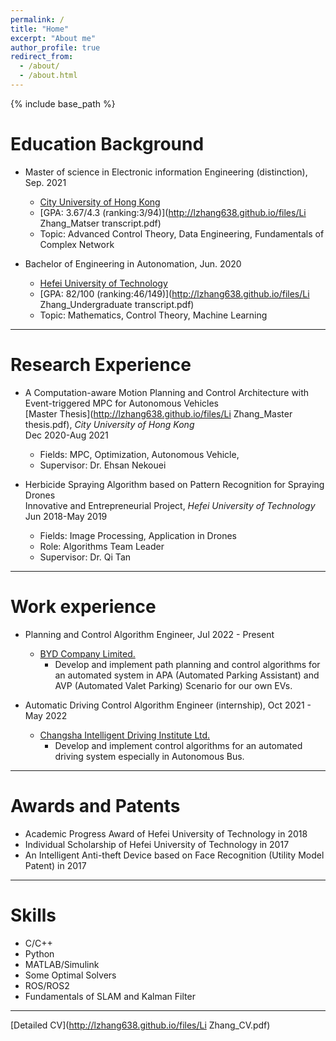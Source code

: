 ```yaml
---
permalink: /
title: "Home"
excerpt: "About me"
author_profile: true
redirect_from: 
  - /about/
  - /about.html
---
```


{% include base_path %}

Education Background
======
* Master of science in  Electronic information Engineering (distinction), Sep. 2021
  * [City University of Hong Kong](https://www.cityu.edu.hk/)
  * [GPA: 3.67/4.3 (ranking:3/94)](http://lzhang638.github.io/files/Li Zhang_Matser transcript.pdf)
  * Topic: Advanced Control Theory, Data Engineering, Fundamentals of Complex Network


  
* Bachelor of Engineering in Autonomation, Jun. 2020
  * [Hefei University of Technology](https://www.hfut.edu.cn/) 
  * [GPA: 82/100 (ranking:46/149)](http://lzhang638.github.io/files/Li Zhang_Undergraduate transcript.pdf)
  * Topic: Mathematics, Control Theory, Machine Learning

***

Research Experience
======
* A Computation-aware Motion Planning and Control Architecture with Event-triggered MPC for Autonomous Vehicles  
  [Master Thesis](http://lzhang638.github.io/files/Li Zhang_Master thesis.pdf), _City University of Hong Kong_  
  Dec 2020-Aug 2021   
  * Fields: MPC, Optimization, Autonomous Vehicle,
  * Supervisor: Dr. Ehsan Nekouei	


* Herbicide Spraying Algorithm based on Pattern Recognition for Spraying Drones  
  Innovative and Entrepreneurial Project, _Hefei University of Technology_          
  Jun 2018-May 2019    
  * Fields: Image Processing, Application in Drones
  * Role: Algorithms Team Leader
  * Supervisor: Dr.  Qi Tan



***

Work experience
======
* Planning and Control Algorithm Engineer, Jul 2022 - Present
  * [BYD Company Limited.](https://bydeurope.com/)
    * Develop and implement path planning and control algorithms for an automated system in APA (Automated Parking Assistant) and AVP (Automated Valet Parking) Scenario for our own EVs.


* Automatic Driving Control Algorithm Engineer (internship), Oct 2021 - May 2022
  * [Changsha Intelligent Driving Institute Ltd.](http://www.cidi.ai/)
    * Develop and implement control algorithms for an automated driving system especially in Autonomous Bus.


***
  


Awards and Patents
======
* Academic Progress Award of Hefei University of Technology in 2018 
* Individual Scholarship of Hefei University of Technology in 2017
* An Intelligent Anti-theft Device based on Face Recognition (Utility Model Patent) in 2017

***

Skills
======
* C/C++
* Python
* MATLAB/Simulink
* Some Optimal Solvers
* ROS/ROS2
* Fundamentals of SLAM and Kalman Filter


***


[Detailed CV](http://lzhang638.github.io/files/Li Zhang_CV.pdf)

